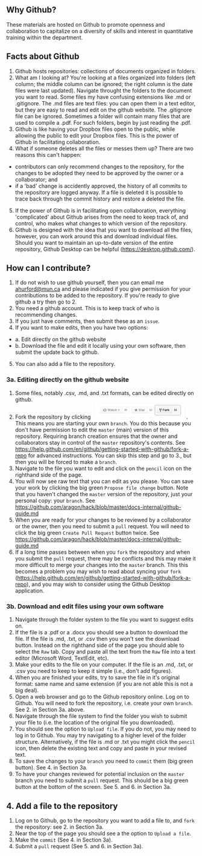## Why Github?
These materials are hosted on Github to promote openness and collaboration to capitalize on a diversity of skills and interest in quantitative training within the department.

## Facts about Github
1. Github hosts repositories: collections of documents organized in folders.
2. What am I looking at? You're looking at a files organized into folders (left column; the middle column can be ignored; the right column is the date files were last updated). Navigate throught the folders to the document you want to read. Some files my have confusing extensions like .md or .gitignore. The .md files are text files: you can open them in a text editor, but they are easy to read and edit on the github website. The .gitignore file can be ignored. Sometimes a folder will contain many files that are used to compile a .pdf. For such folders, begin by just reading the .pdf.
3. Github is like having your Dropbox files open to the public, while allowing the public to edit your Dropbox files. This is the power of Github in facilitating collaboration.
4. What if someone deletes all the files or messes them up? There are two reasons this can't happen:
  - contributors can only recommend changes to the repository, for the changes to be adopted they need to be approved by the owner or a collaborator; and
  - if a 'bad' change is accidently approved, the history of all commits to the repository are logged anyway. If a file is deleted it is possible to trace back through the commit history and restore a deleted the file.
5. If the power of Github is in facilitating open collaboration, everything 'complicated' about Github arises from the need to keep track of, and control, who makes what changes to which version of the repository. 
6. Github is designed with the idea that you want to download all the files, however, you can work around this and download individual files. Should you want to maintain an up-to-date version of the entire repository, Github Desktop can be helpful (https://desktop.github.com/).


## How can I contribute?
1. If do not wish to use github yourself, then you can email me ahurford@mun.ca and please indicated if you give permission for your contributions to be added to the repository. If you're ready to give github a try then go to 2.
2. You need a github account. This is to keep track of who is recommending changes.
3. If you just have comments, then submit these as an `issue`.
4. If you want to make edits, then you have two options:
  * a. Edit directly on the github website
  * b. Download the file and edit it locally using your own software, then submit the update back to github.
5. You can also add a file to the repository.
  
### 3a. Editing directly on the github website
1. Some files, notably .csv, .md, and .txt formats, can be edited directly on github.
2. Fork the repository by clicking <img src="Fork.png" width="250">. This means you are starting your own `branch`. You do this because you don't have permission to edit the `master` (main) version of this repository. Requiring branch creation ensures that the owner and collaborators stay in control of the `master` repository's contents. See https://help.github.com/en/github/getting-started-with-github/fork-a-repo for advanced instructions. You can skip this step and go to 3., but then you will be forced to make a `branch`.
3. Navigate to the file you want to edit and click on the `pencil` icon on the righthand side of the page.
4. You will now see raw text that you can edit as you please. You can save your work by clicking the big green `Propose file change` button. Note that you haven't changed the `master` version of the repository, just your personal copy: your `branch`. See https://github.com/aragon/hack/blob/master/docs-internal/github-guide.md
5. When you are ready for your changes to be reviewed by a collaborator or the owner, then you need to submit a `pull` request.  You will  need to click the big green `Create Pull Request` button twice. See https://github.com/aragon/hack/blob/master/docs-internal/github-guide.md
6. If a long time passes between when you `fork` the repository and when you submit the `pull` request, there may be conflicts and this may make it more difficult to merge your changes into the `master` branch. This this becomes a problem you may wish to read about syncing your `fork` (https://help.github.com/en/github/getting-started-with-github/fork-a-repo), and you may wish to consider using the Github Desktop application.

### 3b. Download and edit files using your own software
1. Navigate through the folder system to the file you want to suggest edits on.
2. If the file is a .pdf or a .docx you should see a button to download the file. If the file is .md, .txt, or .csv then you won't see the download button. Instead on the righthand side of the page you should able to select the `Raw` tab. Copy and paste all the text from the `Raw` file into a text editor (Microsoft Word, TextEdit, etc).
3. Make your edits to the file on your computer. If the file is an .md, .txt, or .csv you need to keep to keep it simple (i.e., don't add figures).
4. When you are finished your edits, try to save the file in it's original format: same name and same extension (if you are not able this is not a big deal).
5. Open a web browser and go to the Github repository online. Log on to Github. You will need to fork the repository, i.e. create your own `branch`. See 2. in Section 3a. above.
6. Navigate through the file system to find the folder you wish to submit your file to (i.e. the location of the original file you downloaded).
7. You should see the option to `Upload file`. If you do not, you may need to log in to Github. You may try navigating to a higher level of the folder structure. Alternatively, if the file is .md or .txt you might click the `pencil` icon, then delete the existing text and copy and paste in your revised text.
8. To save the changes to your `branch` you need to `commit` them (big green button). See 4. in Section 3a.
9. To have your changes reviewed for potential inclusion on the `master` branch you need to submit a `pull` request. This should be a big green button at the bottom of the screen. See 5. and 6. in Section 3a. 

## 4. Add a file to the repository
1. Log on to Github, go to the repository you want to add a file to, and `fork` the repository: see 2. in Section 3a.
2. Near the top of the page you should see a the option to `Upload a file`. 
3. Make the `commit` (See 4. in Section 3a).
4. Submit a `pull` request (See 5. and 6. in Section 3a).
